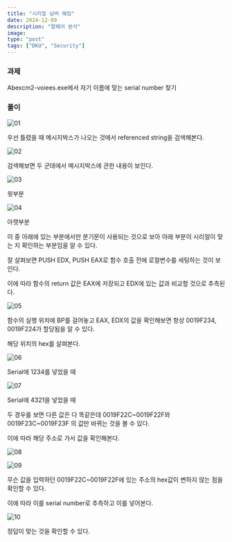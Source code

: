 ```yaml
---
title: "시리얼 넘버 해킹"
date: 2024-12-09
description: "멀웨어 분석"
image: 
type: "post"
tags: ["DKU", "Security"]
---
```


### 과제

Abexcm2-voiees.exe에서 자기 이름에 맞는 serial number 찾기


### 풀이

![01](./malwawre/media2/image1.png)

우선 틀렸을 때 메시지박스가 나오는 것에서 referenced string을
검색해본다.

![02](./malwawre/media2/image2.png)

검색해보면 두 군데에서 메시지박스에 관한 내용이 보인다.

![03](./malwawre/media2/image3.png)

윗부분

![04](./malwawre/media2/image4.png)

아랫부분

이 중 아래에 있는 부분에서만 분기문이 사용되는 것으로 보아 아래 부분이
시리얼이 맞는 지 확인하는 부분임을 알 수 있다.

잘 살펴보면 PUSH EDX, PUSH EAX로 함수 호출 전에 로컬변수를 세팅하는 것이
보인다.

이에 따라 함수의 return 값은 EAX에 저장되고 EDX에 있는 값과 비교할
것으로 추측된다.

![05](./malwawre/media2/image5.png)

함수의 실행 위치에 BP를 걸어놓고 EAX, EDX의 값을 확인해보면 항상
0019F234, 0019F224가 할당됨을 알 수 있다.

해당 위치의 hex를 살펴본다.

![06](./malwawre/media2/image6.png)

Serial에 1234를 넣었을 때

![07](./malwawre/media2/image7.png)

Serial에 4321을 넣었을 때

두 경우를 보면 다른 값은 다 똑같은데 0019F22C\~0019F22F와
0019F23C\~0019F23F 의 값만 바뀌는 것을 볼 수 있다.

이에 따라 해당 주소로 가서 값을 확인해본다.

![08](./malwawre/media2/image8.png)

![09](./malwawre/media2/image9.png)

무슨 값을 입력하던 0019F22C\~0019F22F에 있는 주소의 hex값이 변하지 않는
점을 확인할 수 있다.

이에 따라 이를 serial number로 추측하고 이를 넣어본다.

![10](./malwawre/media2/image10.png)

정답이 맞는 것을 확인할 수 있다.
